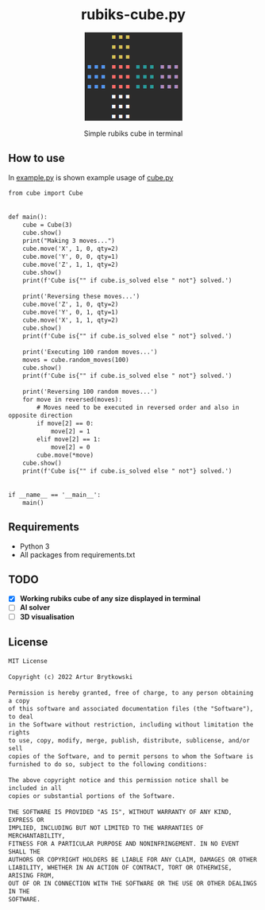 <h1 align="center">rubiks-cube.py</h1>
<p align="center"><img src='img/cube.png'/></p>
<p  align="center">Simple rubiks cube in terminal</p>

## How to use

In <a href="example.py">example.py</a> is shown example usage of <a href="cube.py">cube.py</a>

```
from cube import Cube


def main():
    cube = Cube(3)
    cube.show()
    print("Making 3 moves...")
    cube.move('X', 1, 0, qty=2)
    cube.move('Y', 0, 0, qty=1)
    cube.move('Z', 1, 1, qty=2)
    cube.show()
    print(f'Cube is{"" if cube.is_solved else " not"} solved.')

    print('Reversing these moves...')
    cube.move('Z', 1, 0, qty=2)
    cube.move('Y', 0, 1, qty=1)
    cube.move('X', 1, 1, qty=2)
    cube.show()
    print(f'Cube is{"" if cube.is_solved else " not"} solved.')

    print('Executing 100 random moves...')
    moves = cube.random_moves(100)
    cube.show()
    print(f'Cube is{"" if cube.is_solved else " not"} solved.')

    print('Reversing 100 random moves...')
    for move in reversed(moves):
        # Moves need to be executed in reversed order and also in opposite direction
        if move[2] == 0:
            move[2] = 1
        elif move[2] == 1:
            move[2] = 0
        cube.move(*move)
    cube.show()
    print(f'Cube is{"" if cube.is_solved else " not"} solved.')


if __name__ == '__main__':
    main()
```

## Requirements

- Python 3
- All packages from requirements.txt

## TODO

- [x] **Working rubiks cube of any size displayed in terminal**
- [ ] **AI solver**
- [ ] **3D visualisation**

## License

```
MIT License

Copyright (c) 2022 Artur Brytkowski

Permission is hereby granted, free of charge, to any person obtaining a copy
of this software and associated documentation files (the "Software"), to deal
in the Software without restriction, including without limitation the rights
to use, copy, modify, merge, publish, distribute, sublicense, and/or sell
copies of the Software, and to permit persons to whom the Software is
furnished to do so, subject to the following conditions:

The above copyright notice and this permission notice shall be included in all
copies or substantial portions of the Software.

THE SOFTWARE IS PROVIDED "AS IS", WITHOUT WARRANTY OF ANY KIND, EXPRESS OR
IMPLIED, INCLUDING BUT NOT LIMITED TO THE WARRANTIES OF MERCHANTABILITY,
FITNESS FOR A PARTICULAR PURPOSE AND NONINFRINGEMENT. IN NO EVENT SHALL THE
AUTHORS OR COPYRIGHT HOLDERS BE LIABLE FOR ANY CLAIM, DAMAGES OR OTHER
LIABILITY, WHETHER IN AN ACTION OF CONTRACT, TORT OR OTHERWISE, ARISING FROM,
OUT OF OR IN CONNECTION WITH THE SOFTWARE OR THE USE OR OTHER DEALINGS IN THE
SOFTWARE.
```